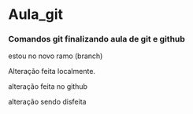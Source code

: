 # Aula_git
### Comandos git finalizando aula de git e github



estou no novo ramo (branch)

Alteração feita localmente.

alteração feita no github

alteração sendo disfeita